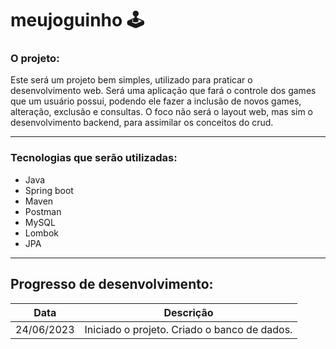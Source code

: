 # meujoguinho :joystick:

### O projeto:
Este será um projeto bem simples, utilizado para praticar o desenvolvimento web. Será uma aplicação que fará o controle dos games que um usuário possui, podendo ele fazer a inclusão de novos games, alteração, exclusão e consultas.
O foco não será o layout web, mas sim o desenvolvimento backend, para assimilar os conceitos do crud.

-------
### Tecnologias que serão utilizadas:
* Java
* Spring boot
* Maven
* Postman
* MySQL
* Lombok
* JPA

-------
## Progresso de desenvolvimento:
Data        | Descrição
----------- | -------------------------
24/06/2023  | Iniciado o projeto. Criado o banco de dados.
